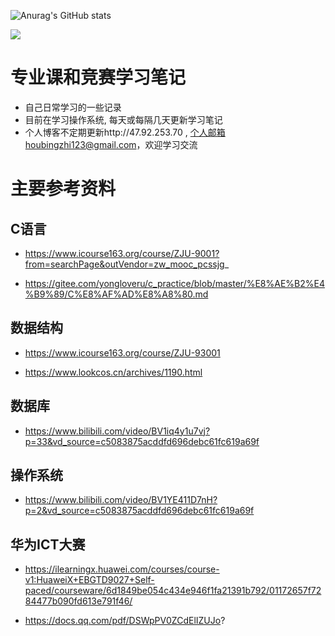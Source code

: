 ![Anurag's GitHub stats](https://github-readme-stats.vercel.app/api?username=LookSin&show_icons=true&theme=radical)

<img src="https://img.shields.io/badge/gitHub-%E8%AE%A9%E8%87%AA%E6%88%91%E4%BB%8B%E7%BB%8D%E5%8F%98%E5%BE%97%E6%9B%B4%E5%A5%BD-brightgreen" />

# 专业课和竞赛学习笔记

   * 自己日常学习的一些记录  
   * 目前在学习操作系统, 每天或每隔几天更新学习笔记
   * 个人博客不定期更新http://47.92.253.70 , 个人邮箱houbingzhi123@gmail.com，欢迎学习交流
  


# 主要参考资料

## C语言

   * https://www.icourse163.org/course/ZJU-9001?from=searchPage&outVendor=zw_mooc_pcssjg_
 
   * https://gitee.com/yongloveru/c_practice/blob/master/%E8%AE%B2%E4%B9%89/C%E8%AF%AD%E8%A8%80.md
 
## 数据结构

   * https://www.icourse163.org/course/ZJU-93001
 
   * https://www.lookcos.cn/archives/1190.html

## 数据库

   * https://www.bilibili.com/video/BV1iq4y1u7vj?p=33&vd_source=c5083875acddfd696debc61fc619a69f
   
## 操作系统

   * https://www.bilibili.com/video/BV1YE411D7nH?p=2&vd_source=c5083875acddfd696debc61fc619a69f
   
## 华为ICT大赛
   * https://ilearningx.huawei.com/courses/course-v1:HuaweiX+EBGTD9027+Self-paced/courseware/6d1849be054c434e946f1fa21391b792/01172657f7284477b090fd613e791f46/
   
   * https://docs.qq.com/pdf/DSWpPV0ZCdElIZUJo?
